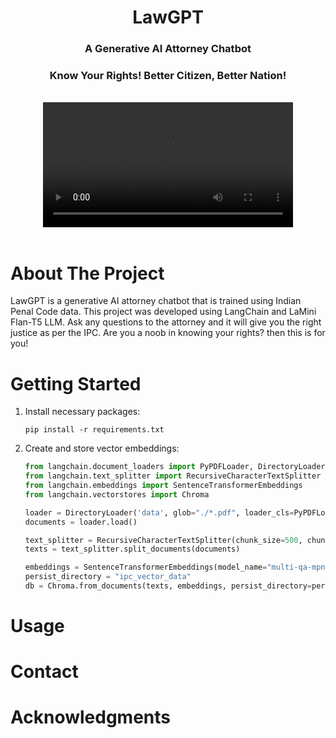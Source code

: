 <h1 align="center">LawGPT</h1>
<h3 align="center">A Generative AI Attorney Chatbot</h1>
<h3 align="center">Know Your Rights! Better Citizen, Better Nation!</h1>

<div align="center">
  <br>
  <video src="https://github.com/harshitv804/LawGPT/assets/100853494/b67d4576-70b1-4b3d-ba73-f855c8b3723b" width="400" />
  <br>
</div>
<br>

# About The Project
LawGPT is a generative AI attorney chatbot that is trained using Indian Penal Code data. This project was developed using LangChain and LaMini Flan-T5 LLM. Ask any questions to the attorney and it will give you the right justice as per the IPC. Are you a noob in knowing your rights? then this is for you!
<br>

# Getting Started

1. Install necessary packages:

   `pip install -r requirements.txt`
3. Create and store vector embeddings:
   
   ```py
   from langchain.document_loaders import PyPDFLoader, DirectoryLoader
   from langchain.text_splitter import RecursiveCharacterTextSplitter
   from langchain.embeddings import SentenceTransformerEmbeddings
   from langchain.vectorstores import Chroma
   
   loader = DirectoryLoader('data', glob="./*.pdf", loader_cls=PyPDFLoader)
   documents = loader.load()
   
   text_splitter = RecursiveCharacterTextSplitter(chunk_size=500, chunk_overlap=200)
   texts = text_splitter.split_documents(documents)

   embeddings = SentenceTransformerEmbeddings(model_name="multi-qa-mpnet-base-dot-v1")
   persist_directory = "ipc_vector_data"
   db = Chroma.from_documents(texts, embeddings, persist_directory=persist_directory)
   ```

# Usage

# Contact

# Acknowledgments
